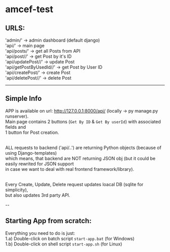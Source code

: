 # amcef-test

## URLS:

'admin/'                      -> admin dashboard (default django) <br>
'api/'                        -> main page <br>
'api/posts/'                  -> get all Posts from API <br>
'api/post/<int>/'             -> get Post by it's ID <br>
'api/updatePost/<int>/'       -> update Post <br>
'api/getPostByUsedId/<int>/'  -> get Post by User ID <br>
'api/createPost/'             -> create Post <br>
'api/deletePost/<int>/'       -> delete Post <br>

---
## Simple Info
APP is available on url: http://127.0.0.1:8000/api/ (locally -> py manage.py runserver).<br>
Main page contains 2 buttons (`Get By ID` & `Get By userId`) with associated fields and <br>
1 button for Post creation.<br><br>

ALL requests to backend ('api/..') are returning Python objects (because of using Django-templates)<br>
which means, that backend are NOT returning JSON obj (but it could be easily rewrited for JSON support<br>
in case we want to deal with real frontend framework/library).<br><br>

Every Create, Update, Delete request updates loacal DB (sqlite for simplicity),<br>
but also updates 3rd party API. <br>

--
## Starting App from scratch:
Everything you need to do is just:<br>
1.a) Double-click on batch script `start-app.bat` (for Windows)<br>
1.b) Double-click on shell script `start-app.sh`  (for Linux)<br>

